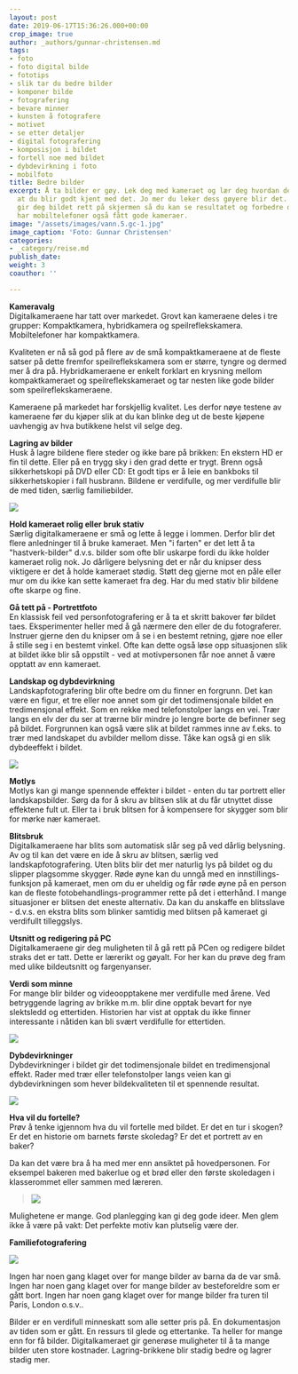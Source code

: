 ```yaml
---
layout: post
date: 2019-06-17T15:36:26.000+00:00
crop_image: true
author: _authors/gunnar-christensen.md
tags:
- foto
- foto digital bilde
- fototips
- slik tar du bedre bilder
- komponer bilde
- fotografering
- bevare minner
- kunsten å fotografere
- motivet
- se etter detaljer
- digital fotografering
- komposisjon i bildet
- fortell noe med bildet
- dybdevirkning i foto
- mobilfoto
title: Bedre bilder
excerpt: Å ta bilder er gøy. Lek deg med kameraet og lær deg hvordan det virker slik
  at du blir godt kjent med det. Jo mer du leker dess gøyere blir det. Digitalkameraene
  gir deg bildet rett på skjermen så du kan se resultatet og forbedre der og da. Nå
  har mobiltelefoner også fått gode kameraer.
image: "/assets/images/vann.5.gc-1.jpg"
image_caption: 'Foto: Gunnar Christensen'
categories:
- _category/reise.md
publish_date: 
weight: 3
coauthor: ''

---
```

**Kameravalg**  
Digitalkameraene har tatt over markedet. Grovt kan kameraene deles i tre grupper: Kompaktkamera, hybridkamera og speilreflekskamera. Mobiltelefoner har kompaktkamera.

Kvaliteten er nå så god på flere av de små kompaktkameraene at de fleste satser på dette fremfor speilreflekskamera som er større, tyngre og dermed mer å dra på. Hybridkameraene er enkelt forklart en krysning mellom kompaktkameraet og speilreflekskameraet og tar nesten like gode bilder som speilreflekskameraene.

Kameraene på markedet har forskjellig kvalitet. Les derfor nøye testene av kameraene før du kjøper slik at du kan blinke deg ut de beste kjøpene uavhengig av hva butikkene helst vil selge deg.

**Lagring av bilder**  
Husk å lagre bildene flere steder og ikke bare på brikken: En ekstern HD er fin til dette. Eller på en trygg sky i den grad dette er trygt. Brenn også sikkerhetskopi på DVD eller CD: Et godt tips er å leie en bankboks til sikkerhetskopier i fall husbrann. Bildene er verdifulle, og mer verdifulle blir de med tiden, særlig familiebilder.

![](/assets/images/mars-1.jpg)

**Hold kameraet rolig eller bruk stativ**  
Særlig digitalkameraene er små og lette å legge i lommen. Derfor blir det flere anledninger til å bruke kameraet. Men "i farten" er det lett å ta "hastverk-bilder" d.v.s. bilder som ofte blir uskarpe fordi du ikke holder kameraet rolig nok. Jo dårligere belysning det er når du knipser dess viktigere er det å holde kameraet stødig. Støtt deg gjerne mot en påle eller mur om du ikke kan sette kameraet fra deg. Har du med stativ blir bildene ofte skarpe og fine.

**Gå tett på - Portrettfoto**  
En klassisk feil ved personfotografering er å ta et skritt bakover før bildet taes. Eksperimenter heller med å gå nærmere den eller de du fotograferer. Instruer gjerne den du knipser om å se i en bestemt retning, gjøre noe eller å stille seg i en bestemt vinkel. Ofte kan dette også løse opp situasjonen slik at bildet ikke blir så oppstilt - ved at motivpersonen får noe annet å være opptatt av enn kameraet.

**Landskap og dybdevirkning**  
Landskapfotografering blir ofte bedre om du finner en forgrunn. Det kan være en figur, et tre eller noe annet som gir det todimensjonale bildet en tredimensjonal effekt. Som en rekke med telefonstolper langs en vei. Trær langs en elv der du ser at trærne blir mindre jo lengre borte de befinner seg på bildet. Forgrunnen kan også være slik at bildet rammes inne av f.eks. to trær med landskapet du avbilder mellom disse. Tåke kan også gi en slik dybdeeffekt i bildet.

![](/assets/images/toru.002-2.jpg)

**Motlys**  
Motlys kan gi mange spennende effekter i bildet - enten du tar portrett eller landskapsbilder. Sørg da for å skru av blitsen slik at du får utnyttet disse effektene fult ut. Eller ta i bruk blitsen for å kompensere for skygger som blir for mørke nær kameraet.

**Blitsbruk**  
Digitalkameraene har blits som automatisk slår seg på ved dårlig belysning. Av og til kan det være en ide å skru av blitsen, særlig ved landskapfotografering. Uten blits blir det mer naturlig lys på bildet og du slipper plagsomme skygger. Røde øyne kan du unngå med en innstillings-funksjon på kameraet, men om du er uheldig og får røde øyne på en person kan de fleste fotobehandlings-programmer rette på det i etterhånd. I mange situasjoner er blitsen det eneste alternativ. Da kan du anskaffe en blitsslave - d.v.s. en ekstra blits som blinker samtidig med blitsen på kameraet gi verdifullt tilleggslys.

**Utsnitt og redigering på PC**  
Digitalkameraene gir deg muligheten til å gå rett på PCen og redigere bildet straks det er tatt. Dette er lærerikt og gøyalt. For her kan du prøve deg fram med ulike bildeutsnitt og fargenyanser.

**Verdi som minne**  
For mange blir bilder og videoopptakene mer verdifulle med årene. Ved betryggende lagring av brikke m.m. blir dine opptak bevart for nye slektsledd og ettertiden. Historien har vist at opptak du ikke finner interessante i nåtiden kan bli svært verdifulle for ettertiden.

![](/assets/images/sko.jpg)

**Dybdevirkninger**  
Dybdevirkninger i bildet gir det todimensjonale bildet en tredimensjonal effekt. Rader med trær eller telefonstolper langs veien kan gi dybdevirkningen som hever bildekvaliteten til et spennende resultat.

![](/assets/images/hus.skog.jpg)

**Hva vil du fortelle?**  
Prøv å tenke igjennom hva du vil fortelle med bildet. Er det en tur i skogen? Er det en historie om barnets første skoledag? Er det et portrett av en baker?

Da kan det være bra å ha med mer enn ansiktet på hovedpersonen. For eksempel bakeren med bakerlue og et brød eller den første skoledagen i klasserommet eller sammen med læreren.

> ![](/assets/images/husskog-1.jpg)

Mulighetene er mange. God planlegging kan gi deg gode ideer. Men glem ikke å være på vakt: Det perfekte motiv kan plutselig være der.

**Familiefotografering**

![](/assets/images/natur4-1.jpg)

Ingen har noen gang klaget over for mange bilder av barna da de var små. Ingen har noen gang klaget over for mange bilder av besteforeldre som er gått bort. Ingen har noen gang klaget over for mange bilder fra turen til Paris, London o.s.v..

Bilder er en verdifull minneskatt som alle setter pris på. En dokumentasjon av tiden som er gått. En ressurs til glede og ettertanke. Ta heller for mange enn for få bilder. Digitalkameraet gir generøse muligheter til å ta mange bilder uten store kostnader. Lagring-brikkene blir stadig bedre og lagrer stadig mer.